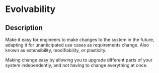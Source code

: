 # Evolvability

## Description

Make it easy for engineers to make changes to the system in the future, adapting it for unanticipated use cases as requirements change.
Also known as extensibility, modifiability, or plasticity.

Making change easy by allowing you to upgrade different parts of your system independently, and not having to change everything at once.
